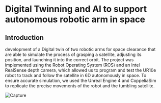 # Digital Twinning and AI to support autonomous robotic arm in space

## Introduction

development of a Digital twin of two robotic arms for space clearance that are able to simulate the process of grasping a satellite, adjusting its position, and launching it into the correct orbit. The project was implemented using the Robot Operating System (ROS) and an Intel RealSense depth camera, which allowed us to program and test the UR10e robot to track and follow the satellite in 6D autonomously in space. To ensure accurate simulation, we used the Unreal Engine 4 and CoppeliaSim to replicate the precise movements of the robot and the tumbling satellite.

![Capture](https://user-images.githubusercontent.com/83095255/216526108-075e38f4-9f27-41e8-895d-e7c2841aac73.PNG)
